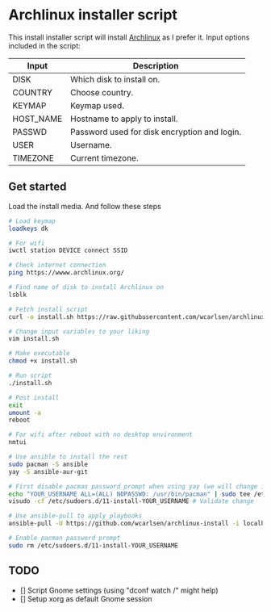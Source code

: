 # Archlinux installer script

This install installer script will install [Archlinux](https://www.archlinux.org/) as I prefer it. Input options included in the script:

| Input | Description |
|---|---|
| DISK | Which disk to install on. |
| COUNTRY | Choose country. |
| KEYMAP | Keymap used. |
| HOST_NAME | Hostname to apply to install. |
| PASSWD | Password used for disk encryption and login. |
| USER | Username. |
| TIMEZONE | Current timezone. |

## Get started

Load the install media. And follow these steps

```bash
# Load keymap
loadkeys dk

# For wifi
iwctl station DEVICE connect SSID

# Check internet connection
ping https://wwww.archlinux.org/

# Find name of disk to install Archlinux on
lsblk

# Fetch install script
curl -o install.sh https://raw.githubusercontent.com/wcarlsen/archlinux-install/main/install.sh

# Change input variables to your liking
vim install.sh

# Make executable
chmod +x install.sh

# Run script
./install.sh

# Post install
exit
umount -a
reboot

# For wifi after reboot with no desktop environment
nmtui

# Use ansible to install the rest
sudo pacman -S ansible
yay -S ansible-aur-git

# First disable pacman password prompt when using yay (we will change it back later)
echo "YOUR_USERNAME ALL=(ALL) NOPASSWD: /usr/bin/pacman" | sudo tee /etc/sudoers.d/11-install-YOUR_USERNAME
visudo -cf /etc/sudoers.d/11-install-YOUR_USERNAME # Validate change

# Use ansible-pull to apply playbooks
ansible-pull -U https://github.com/wcarlsen/archlinux-install -i localhost, local.yml --ask-become

# Enable pacman password prompt
sudo rm /etc/sudoers.d/11-install-YOUR_USERNAME
```

## TODO

- [] Script Gnome settings (using "dconf watch /" might help)
- [] Setup xorg as default Gnome session